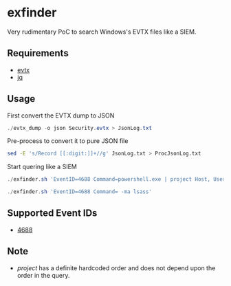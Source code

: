 # exfinder

Very rudimentary PoC to search Windows's EVTX files like a SIEM.
## Requirements

- [evtx](https://github.com/omerbenamram/evtx)
- [jq](https://stedolan.github.io/jq/)

## Usage

First convert the EVTX dump to JSON

```powershell
./evtx_dump -o json Security.evtx > JsonLog.txt
```

Pre-process to convert it to pure JSON file

```sh
sed -E 's/Record [[:digit:]]+//g' JsonLog.txt > ProcJsonLog.txt
```

Start quering like a SIEM

```powershell
./exfinder.sh 'EventID=4688 Command=powershell.exe | project Host, User, Command'

./exfinder.sh 'EventID=4688 Command= -ma lsass'
```

## Supported Event IDs

- [4688](https://docs.microsoft.com/en-us/windows/security/threat-protection/auditing/event-4688)

## Note

- *project* has a definite hardcoded order and does not depend upon the order in the query.
